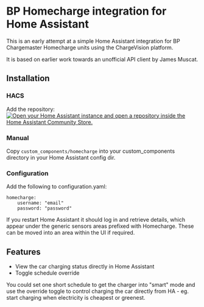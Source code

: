 # BP Homecharge integration for Home Assistant

This is an early attempt at a simple Home Assistant integration for BP Chargemaster Homecharge units using the ChargeVision platform.

It is based on earlier work towards an unofficial API client by James Muscat.

## Installation

### HACS

Add the repository:
[![Open your Home Assistant instance and open a repository inside the Home Assistant Community Store.](https://my.home-assistant.io/badges/hacs_repository.svg)](https://my.home-assistant.io/redirect/hacs_repository/?owner=chris-y&repository=homecharge&category=integration)

### Manual
Copy `custom_components/homecharge` into your custom_components directory in your Home Assistant config dir.

### Configuration
Add the following to configuration.yaml:

```
homecharge:
    username: "email"
    password: "password"

```

If you restart Home Assistant it should log in and retrieve details, which appear under the generic sensors areas prefixed with Homecharge.  These can be moved into an area within the UI if required.

## Features

* View the car charging status directly in Home Assistant
* Toggle schedule override

You could set one short schedule to get the charger into "smart" mode and use the override toggle to control charging the car directly from HA - eg. start charging when electricity is cheapest or greenest. 
